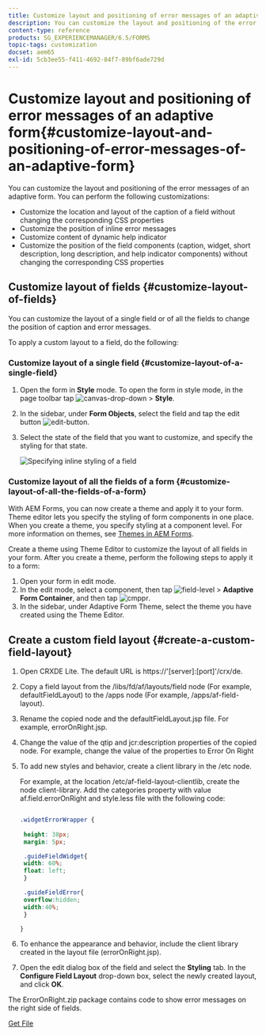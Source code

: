 ```yaml
---
title: Customize layout and positioning of error messages of an adaptive form
description: You can customize the layout and positioning of the error messages of an adaptive for. 
content-type: reference
products: SG_EXPERIENCEMANAGER/6.5/FORMS
topic-tags: customization
docset: aem65
exl-id: 5cb3ee55-f411-4692-84f7-89bf6ade729d
---
```

# Customize layout and positioning of error messages of an adaptive form{#customize-layout-and-positioning-of-error-messages-of-an-adaptive-form}

You can customize the layout and positioning of the error messages of an adaptive form. You can perform the following customizations:

* Customize the location and layout of the caption of a field without changing the corresponding CSS properties  
* Customize the position of inline error messages
* Customize content of dynamic help indicator
* Customize the position of the field components (caption, widget, short description, long description, and help indicator components) without changing the corresponding CSS properties

## Customize layout of fields {#customize-layout-of-fields}

You can customize the layout of a single field or of all the fields to change the position of caption and error messages. 

To apply a custom layout to a field, do the following:

### Customize layout of a single field {#customize-layout-of-a-single-field}

1. Open the form in **Style** mode. To open the form in style mode, in the page toolbar tap ![canvas-drop-down](assets/canvas-drop-down.png) &gt; **Style**.
1. In the sidebar, under **Form Objects**, select the field and tap the edit button ![edit-button](assets/edit-button.png).
1. Select the state of the field that you want to customize, and specify the styling for that state. 

   ![Specifying inline styling of a field](assets/edit-error-state.png)

### Customize layout of all the fields of a form {#customize-layout-of-all-the-fields-of-a-form}

With AEM Forms, you can now create a theme and apply it to your form. Theme editor lets you specify the styling of form components in one place. When you create a theme, you specify styling at a component level. For more information on themes, see [Themes in AEM Forms](../../forms/using/themes.md).

Create a theme using Theme Editor to customize the layout of all fields in your form. After you create a theme, perform the following steps to apply it to a form:

1. Open your form in edit mode. 
1. In the edit mode, select a component, then tap ![field-level](assets/field-level.png) &gt; **Adaptive Form Container**, and then tap ![cmppr](assets/cmppr.png).
1. In the sidebar, under Adaptive Form Theme, select the theme you have created using the Theme Editor.

## Create a custom field layout {#create-a-custom-field-layout}

1. Open CRXDE Lite. The default URL is https://'[server]:[port]'/crx/de.
1. Copy a field layout from the /libs/fd/af/layouts/field node (For example, defaultFieldLayout) to the /apps node (For example, /apps/af-field-layout).
1. Rename the copied node and the defaultFieldLayout.jsp file. For example, errorOnRight.jsp.  

1. Change the value of the qtip and jcr:description properties of the copied node. For example, change the value of the properties to Error On Right  

1. To add new styles and behavior, create a client library in the /etc node.

   For example, at the location /etc/af-field-layout-clientlib, create the node client-library. Add the categories property with value af.field.errorOnRight and style.less file with the following code:

   ```css
   
   .widgetErrorWrapper {
    
    height: 38px;
    margin: 5px;
   
    .guideFieldWidget{
    width: 60%;
    float: left; 
    }
   
    .guideFieldError{
    overflow:hidden;
    width:40%; 
    }
   
   }

   ```

1. To enhance the appearance and behavior, include the client library created in the layout file (errorOnRight.jsp).
1. Open the edit dialog box of the field and select the **Styling** tab. In the **Configure Field Layout** drop-down box, select the newly created layout, and click **OK**.

The ErrorOnRight.zip package contains code to show error messages on the right side of fields.

[Get File](assets/erroronright.zip)
